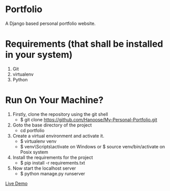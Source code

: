 # Portfolio
  A Django based personal portfolio website.

# Requirements (that shall be installed in your system)
  1. Git
  2. virtualenv
  3. Python

# Run On Your Machine?
  1. Firstly, clone the repository using the git shell 
      - $ git clone https://github.com/Hanoose/My-Personal-Portfolio.git
  2. Goto the base directory of the project 
     - cd portfolio 
  3. Create a virtual environment and activate it. 
      - $ virtualenv venv 
      - $ venv\Scripts\activate on Windows or $ source venv/bin/activate on Posix system 
  4. Install the requirements for the project 
      - $ pip install -r requirements.txt 
  5. Now start the localhost server
      - $ python manage.py runserver 


   [Live Demo](https://bit.ly/2KpM4jz/)
